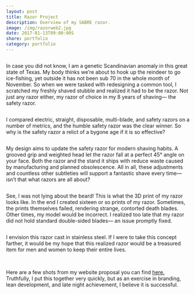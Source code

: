 ```yaml
---
layout: post
title: Razor Project
description: Overview of my SABRE razor.
image: /img/razorweb2.jpg
date: 2017-01-13T09:00:00S
share: portfolio
category: portfolio
---
```


<img class="col three lazyload" src="{{ site.imgurl }}/img/sabre5.jpg" data-action="zoom" alt="" title="example image"/> 

In case you did not know, I am a genetic Scandinavian anomaly in this great state of Texas. My body thinks we’re about to hook up the reindeer to go ice-fishing, yet outside it has not been sub 70 in the whole month of November. 
So when we were tasked with redesigning a common tool, I scratched my freshly shaved stubble and realized it had to be the razor. Not just any razor either, my razor of choice in my 8 years of shaving— the safety razor.


<img class="col three lazyload" src="{{ site.imgurl }}/img/razor3.png" data-action="zoom" alt="" title="example image"/>

I compared electric, straight, disposable, multi-blade, and safety razors on a number of metrics, and the humble safety razor was the clear winner. So why is the safety razor a relict of a bygone age if it is so effective? 

<img class="col three lazyload" src="{{ site.imgurl }}/img/razor2.png" data-action="zoom" alt="" title="example image"/>

My design aims to update the safety razor for modern shaving habits. A grooved grip and weighted head let the razor fall at a perfect 45° angle on your face. Both the razor and the stand it ships with reduce waste caused by manufacturing and planned obsolescence. All in all, these adjustments and countless other subtleties will support a fantastic shave every time— isn’t that what razors are all about?
 


<img class="col three lazyload" src="{{ site.imgurl }}/img/razor5.png" data-action="zoom" alt="" title="example image"/>

See, I was not lying about the beard! This is what the 3D print of my razor looks like. In the end I created sixteen or so prints of my razor. Sometimes, the prints themselves failed, rendering strange, contorted death blades. Other times, my model would be incorrect. I realized too late that my razor did not hold standard double-sided blades— an issue promptly fixed.

<img class="col three lazyload" src="{{ site.imgurl }}/img/razor4.png" data-action="zoom" alt="" title="example image"/>

I envision this razor cast in stainless steel. If I were to take this concept farther, it would be my hope that this realized razor would be a treasured item for men and women to keep their entire lives. 

<img class="col three lazyload" src="{{ site.imgurl }}/img/sabre2.jpg" data-action="zoom" alt="" title="example image"/>

<img class="col three lazyload" src="{{ site.imgurl }}/img/sabre3.jpg" data-action="zoom" alt="" title="example image"/>

<img class="col three lazyload" src="{{ site.imgurl }}/img/sabre4.jpg" data-action="zoom" alt="" title="example image"/>

Here are a few shots from my website proposal you can find [here.](/portfolio/2016-11-28-razor-website/) Truthfully, I put this together very quickly, but as an exercise in branding, lean development, and late night achievement, I believe it is successful.